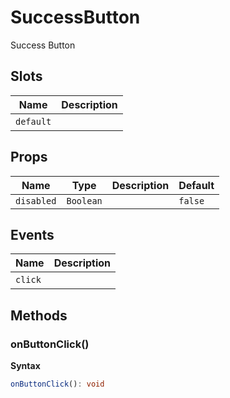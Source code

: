 # SuccessButton

<SuccessButton>Success Button</SuccessButton>

## Slots

| Name      | Description |
| --------- | ----------- |
| `default` | &nbsp;      |

## Props

| Name       | Type      | Description | Default |
| ---------- | --------- | ----------- | ------- |
| `disabled` | `Boolean` |             | `false` |

## Events

| Name    | Description |
| ------- | ----------- |
| `click` | &nbsp;      |

## Methods

### onButtonClick()

**Syntax**

```typescript
onButtonClick(): void
```

